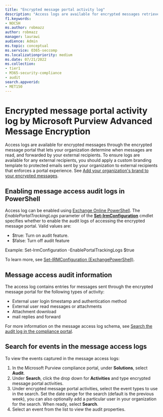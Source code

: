 ```yaml
---
title: "Encrypted message portal activity log"
description: "Access logs are available for encrypted messages retrieved through the encrypted message portal."
f1.keywords:
- NOCSH
ms.author: robmazz
author: robmazz
manager: laurawi
audience: Admin
ms.topic: conceptual
ms.service: O365-seccomp
ms.localizationpriority: medium
ms.date: 07/21/2022
ms.collection:
- tier1
- M365-security-compliance
- audit
search.appverid:
- MET150
---
```


# Encrypted message portal activity log by Microsoft Purview Advanced Message Encryption

Access logs are available for encrypted messages through the encrypted message portal that lets your organization determine when messages are read, and forwarded by your external recipients. To ensure logs are available for any external recipients, you should apply a custom branding template to protected emails sent by your organization to external recipients that enforces a portal experience. See [Add your organization's brand to your encrypted messages](add-your-organization-brand-to-encrypted-messages.md).

## Enabling message access audit logs in PowerShell

Access log can be enabled using [Exchange Online PowerShell](/powershell/exchange/connect-to-exchange-online-powershell). The *EnablePortalTrackingLogs* parameter of the **[Set-IrmConfiguration](/powershell/module/exchange/set-irmconfiguration)** cmdlet specifies whether to enable the audit logs of accessing the encrypted message portal. Valid values are:

- $true: Turn on audit feature.
- $false: Turn off audit feature

Example: Set-IrmConfiguration -EnablePortalTrackingLogs $true

To learn more, see [Set-IRMConfiguration (ExchangePowerShell)](/powershell/module/exchange/set-irmconfiguration).

## Message access audit information

The access log contains entries for messages sent through the encrypted message portal for the following types of activity:

- External user login timestamp and authentication method
- External user read messages or attachments
- Attachment download
- mail replies and forward

For more information on the message access log schema, see [Search the audit log in the compliance portal](search-the-audit-log-in-security-and-compliance.md#encrypted-message-portal-activities).

## Search for events in the message access logs

To view the events captured in the message access logs:

1. In the Microsoft Purview compliance portal, under **Solutions**, select **Audit**.
1. Under **Search**, click the drop down for **Activities** and type encrypted message portal activities.
1. Under encrypted message portal activities, select the event types to use in the search. Set the date range for the search (default is the previous week), you can also optionally add a particular user in your organization for the search. When ready, select **Search**.
1. Select an event from the list to view the audit properties.
